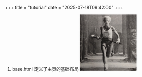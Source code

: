 +++
title = "tutorial"
date = "2025-07-18T09:42:00"
+++

1. base.html 定义了主页的基础布局
![img](/avatar.png)